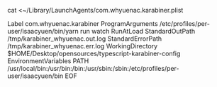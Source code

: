 cat <<EOF >~/Library/LaunchAgents/com.whyuenac.karabiner.plist
<?xml version="1.0" encoding="UTF-8"?>
<!DOCTYPE plist PUBLIC "-//Apple//DTD PLIST 1.0//EN" "http://www.apple.com/DTDs/PropertyList-1.0.dtd">
<plist version="1.0">
  <dict>
    <key>Label</key>
    <string>com.whyuenac.karabiner</string>
    <key>ProgramArguments</key>
    <array>
      <string>/etc/profiles/per-user/isaacyuen/bin/yarn</string>
      <string>run</string>
      <string>watch</string>
    </array>
    <key>RunAtLoad</key>
    <true/>
    <key>StandardOutPath</key>
    <string>/tmp/karabiner_whyuenac.out.log</string>
    <key>StandardErrorPath</key>
    <string>/tmp/karabiner_whyuenac.err.log</string>
    <key>WorkingDirectory</key>
    <string>$HOME/Desktop/opensources/typescript-karabiner-config</string>
    <key>EnvironmentVariables</key>
    <dict>
      <key>PATH</key>
      <string>/usr/local/bin:/usr/bin:/bin:/usr/sbin:/sbin:/etc/profiles/per-user/isaacyuen/bin</string>
    </dict>
  </dict>
</plist>
EOF